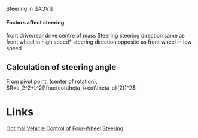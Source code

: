 Steering in [[AGV]]
#### Factors affect steering
front drive/rear drive
centre of mass
Steering
steering direction same as front wheel in high speed*
steering direction opposite as front wheel in low speed
## Calculation of steering angle
From pivot point, (center of rotation),
$R=a_2^2+L^2(\frac{cot\theta_i+cot\theta_o}{2})^2$
# Links
[Optimal Vehicle Control of Four-Wheel Steering](https://www.science.smith.edu/~jcardell/StudentProjects/VSchein_capstone_final.pdf)